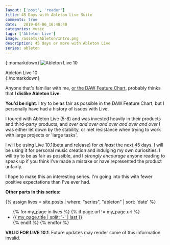 ```yaml
---
layout: ['post', 'reader']
title: 45 Days with Ableton Live Suite
comments: true
date:   2019-04-06_16:48:40 
categories: music
tags: ['Ableton Live']
image: /assets/Ableton/Intro.png
description: 45 days or more with Ableton Live
series: ableton
---
```


{::nomarkdown}
<img src="/assets/Live/Intro.png" alt="Ableton Live 10">
<div class="image-caption">Ableton Live 10</div>
{:/nomarkdown}

Anyone that's familiar with me, [or the DAW Feature Chart](/DAW-Chart.html), probably thinks that **I dislike Ableton Live**.

**You'd be right**. I try to be as fair as possible in the DAW Feature Chart, but I personally have had a history of issues with Live.

I toured with Ableton Live (5-8) and was invested heavily in their products and third-party products, and _over and over and over and over and over_ I was either let down by the stability, or met resistance when trying to work with large projects or 'large tasks'.

I will be using Live 10.1(beta and release) for _at least_ the next 45 days. I will be using it for personal music creation and indulging my own curiosities. I will try to be as fair as possible, and I _strongly encourage_ anyone reading to speak up if you think I've made a mistake or have represented the product unfairly.

I hope to make this an interesting series. I'm going into this with fewer positive expectations than I've ever had.

**Other parts in this series**: 

{% assign lives = site.posts | where: "series", "ableton" | sort: 'date' %}
<ul>
{% for my_page in lives %} 
    {% if page.url != my_page.url  %}
        <li><a class="page-link" href="{{ my_page.url | prepend: site.baseurl }}">{{ my_page.title | split: '-' | last }}</a></li>
    {% endif %}
{% endfor %}
</ul>

**VALID FOR LIVE 10.1**. Future updates may render some of this information invalid.
